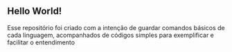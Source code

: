 <h2>Hello World!</h2>

<p>Esse repositório foi criado com a intenção de guardar comandos básicos de cada linguagem, acompanhados de códigos simples para exemplificar e facilitar o entendimento</p>
